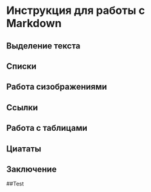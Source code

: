 # Инструкция для работы с Markdown

## Выделение текста

## Списки

## Работа сизображениями

## Ссылки

## Работа с таблицами

## Циататы

## Заключение

##Test